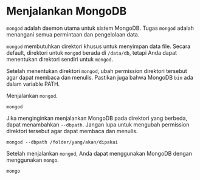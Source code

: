 # Menjalankan MongoDB

`mongod` adalah daemon utama untuk sistem MongoDB. Tugas `mongod` adalah menangani semua permintaan  dan pengelolaan data.

`mongod` membutuhkan direktori khusus untuk menyimpan data file. Secara default, direktori untuk `mongod` berada di `/data/db`, tetapi Anda dapat menentukan direktori sendiri untuk `mongod`.

Setelah menentukan direktori `mongod`, ubah permission direktori tersebut agar dapat membaca dan menulis. Pastikan juga bahwa MongoDB `bin` ada dalam variable PATH.


Menjalankan `mongod`.

    mongod

Jika menginginkan menjalankan MongoDB pada direktori yang berbeda, dapat menambahkan `--dbpath`. Jangan lupa untuk mengubah permission direktori tersebut agar dapat membaca dan menulis.

    mongod --dbpath /folder/yang/akan/dipakai
    
    
Setelah menjalankan `mongod`, Anda dapat menggunakan MongoDB dengan menggunakan `mongo`.

    mongo
    

    
    
    
    
    
    
    
    
    
    
    
    
    
    
    



